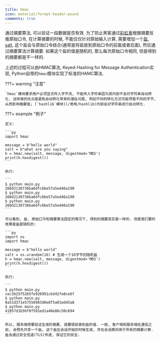 ```yaml
---
title: hmac
icon: material/format-header-pound
comments: true
---
```


通过摘要算法, 可以验证一段数据是否有效. 为了防止黑客通过[彩虹表](https://zh.wikipedia.org/wiki/%E5%BD%A9%E8%99%B9%E8%A1%A8)根据摘要反推原始口令, 在计算摘要的时候, 不能仅仅针对原始输入计算, 需要增加一个[盐, salt](https://zh.wikipedia.org/wiki/%E7%9B%90_(%E5%AF%86%E7%A0%81%E5%AD%A6)), 这个盐会与原始口令结合(通常是将盐放到原始口令的前面或者后面), 然后通过摘要算法计算摘要. 如果这个盐的值是随机的, 那么每次原始口令相同, 但是得到的摘要都是不一样的.

上述的过程可以由HMAC算法, Keyed-Hashing for Message Authentication实现, Python自带的`hmac`模块实现了标准的HAMC算法. 

???+ warning "注意"

    `hmac`模块要求用户必须显式传入字节流, 不能传入字符串因为其内部不会对字符串自动转化. 这样做的优点是避免自动转化带来的潜在问题, 例如不同的转化方式可能导致不同的字节, 从而影响摘要值; [`hashlib`模块](/常用/hashlib)内部会对字符串进行自动转化.

???+ example "例子"

    定义:

    ```py
    import hmac

    message = b"hello world"
    salt = b"what are you saying"
    h = hmac.new(salt, message, digestmod='MD5')
    print(h.hexdigest())
    ```

    执行:

    ```
    $ python main.py
    260d2130736ba6dfc6be57a5ed46a190
    $ python main.py
    260d2130736ba6dfc6be57a5ed46a190
    $ python main.py
    260d2130736ba6dfc6be57a5ed46a190
    ```

    可以看到, 盐, 原始口令和摘要算法固定的情况下, 得到的摘要其实是一样的. 但是我们要的效果是盐是随机的: 

    ```py
    import os
    import hmac

    message = b"hello world"
    salt = os.urandom(16) # 生成一个16字节的随机盐
    h = hmac.new(salt, message, digestmod='MD5')
    print(h.hexdigest())
    ```

    执行:

    ```
    $ python main.py
    cec3b25f52b5fe926991cbd42fe8ce6f
    $ python main.py
    0a51d371e57556983d0e8f5a01ed45a8
    $ python main.py
    41057d1b56f0f591ed1a48e86c50c694
    ```

    所以, 服务端想要验证生成的摘要, 就要提前直到盐的值. 一般, 客户端和服务端在通信之前, 会预先共享一个盐, 这个盐在会话开始的时候生成, 并在会话期间用于所有的摘要计算. 盐会通过安全信道(TLS)传递, 保证它的安全. 

[^1]: Hmac. (n.d.). Retrieved June 19, 2024, from https://www.liaoxuefeng.com/wiki/1016959663602400/1183198304823296